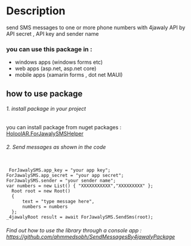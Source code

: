 <h1>Description</h1>
<p>send SMS messages to one or more phone numbers with 4jawaly API by API secret , API key and sender name </p>
<h3>you can use this package in :</h3>
<ul>
<li>windows apps (windows forms etc)</li>
<li>web apps (asp.net, asp.net core)</li>
<li>mobile apps (xamarin forms , dot net MAUI)</li>
</ul>

<h2> how to use package</p2>
<h6>1. install package in your project</h6>
you can install package from nuget packages : <a href="https://www.nuget.org/packages/HoloolAR.ForJawalySMSHelper">HoloolAR.ForJawalySMSHelper</a>

<h6>2. Send messages as shown in the code</h6>
 <code>
 ForJawalySMS.app_key = "your app key";
ForJawalySMS.app_secret = "your app secret";
ForJawalySMS.sender = "your sender name";
var numbers = new List<string>() { "XXXXXXXXXXX","XXXXXXXXX" };
  Root root = new Root()
  {
      text = "type message here",
      numbers = numbers
  };
_4jawalyRoot result = await ForJawalySMS.SendSms(root);
</code>
<h6>Find out how to use the library through a console app : <a target="blank" href="https://github.com/ahmmedsobh/SendMessagesBy4jawalyPackage">https://github.com/ahmmedsobh/SendMessagesBy4jawalyPackage</a></h6>



